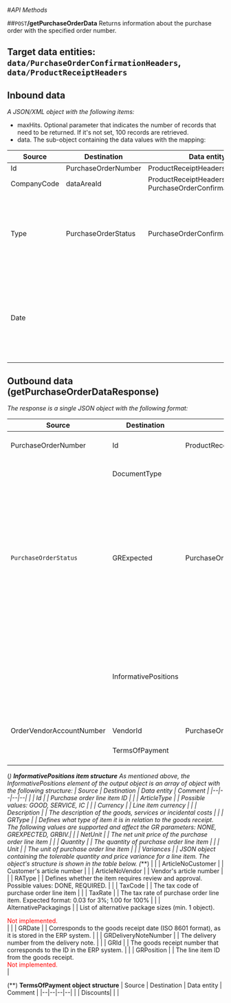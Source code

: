 #_API Methods_

##`POST`**/getPurchaseOrderData**
Returns information about the purchase order with the specified order number.

## Target data entities: `data/PurchaseOrderConfirmationHeaders`, `data/ProductReceiptHeaders`

## Inbound data

_A JSON/XML object with the following items:_
- maxHits. Optional parameter that indicates the number of records that need to be returned. If it's not set, 100 records are retrieved.
- data. The sub-object containing the data values with the mapping:

| Source | Destination | Data entity | Comment |
|--|--|--|--|
| Id | PurchaseOrderNumber | ProductReceiptHeaders | |
| CompanyCode | dataAreaId | ProductReceiptHeaders, PurchaseOrderConfirmationHeaders | |
| Type | PurchaseOrderStatus | PurchaseOrderConfirmationHeaders | Certain item types are to be determined via the type. Possible values are NONE, OPEN, POSTED, and RETURNED. |
| Date | | | Corresponds to the posting date (ISO 8601 format) if the line items are to be determined retrospectively. <div style="color:red">Not implemented.</div>|


## Outbound data (getPurchaseOrderDataResponse)

_The response is a single JSON object with the following format:_

| Source | Destination | Data entity | Comment |
|--|--|--|--|
| PurchaseOrderNumber | Id | ProductReceiptHeaders | Purchase order number, as stored in the ERP system |
| | DocumentType | | Type of the purchase order. Always has a value "STANDARD". |
| `PurchaseOrderStatus` | GRExpected | PurchaseOrderConfirmationHeaders | Boolean value showing whether the line item is still awaiting delivery of goods. If PurchaseOrderStatus value from the data entity has the value "Received", or if the "Type" parameter from the request has the value "NONE", the output value in this field will be False. Otherwise, it will be Trus. |
| | InformativePositions | | An array of line item data (min. 0 objects). The data is intended for informational purposes only; it cannot be used for posting. The list of elements of each item in this array is shown in the table below. (*) |
| OrderVendorAccountNumber | VendorId | PurchaseOrderConfirmationHeaders | |
| | TermsOfPayment | | JSON object whose structure is shown in the table below. (**) |

(*) <b>InformativePositions item structure</b>
As mentioned above, the InformativePositions element of the output object is an array of object with the following structure:
| Source | Destination | Data entity | Comment |
|--|--|--|--|
| | Id | | Purchase order line item ID |
| | ArticleType | | Possible values: GOOD, SERVICE, IC |
| | Currency | | Line item currency |
| | Description | | The description of the goods, services or incidental costs |
| | GRType | | Defines what type of item it is in relation to the goods receipt. The following values ​​are supported and affect the GR parameters: NONE, GREXPECTED, GRBIV.|
| | NetUnit | | The net unit price of the purchase order line item |
| | Quantity | | The quantity of purchase order line item |
| | Unit | | The unit of purchase order line item |
| | Variances | | JSON object containing the tolerable quantity and price variance for a line item. The object's structure is shown in the table below. (***) |
| | ArticleNoCustomer | | Customer's article number |
| | ArticleNoVendor | | Vendor's article number |
| | RAType | | Defines whether the item requires review and approval. Possible values: DONE, REQUIRED. |
| | TaxCode | | The tax code of purchase order line item |
| | TaxRate | | The tax rate of purchase order line item. Expected format: 0.03 for 3%; 1.00 for 100% |
| | AlternativePackagings | | List of alternative package sizes (min. 1 object). <div style="color: red">Not implemented. </div> |
| | GRDate | | Corresponds to the goods receipt date (ISO 8601 format), as it is stored in the ERP system. |
| | GRDeliveryNoteNumber | | The delivery number from the delivery note. |
| | GRId | | The goods receipt number that corresponds to the ID in the ERP system. |
| | GRPosition | | The line item ID from the goods receipt. <div style="color: red">Not implemented.</div> |

(**) <b>TermsOfPayment object structure</b>
| Source | Destination | Data entity | Comment |
|--|--|--|--|
| | Discounts| | |
